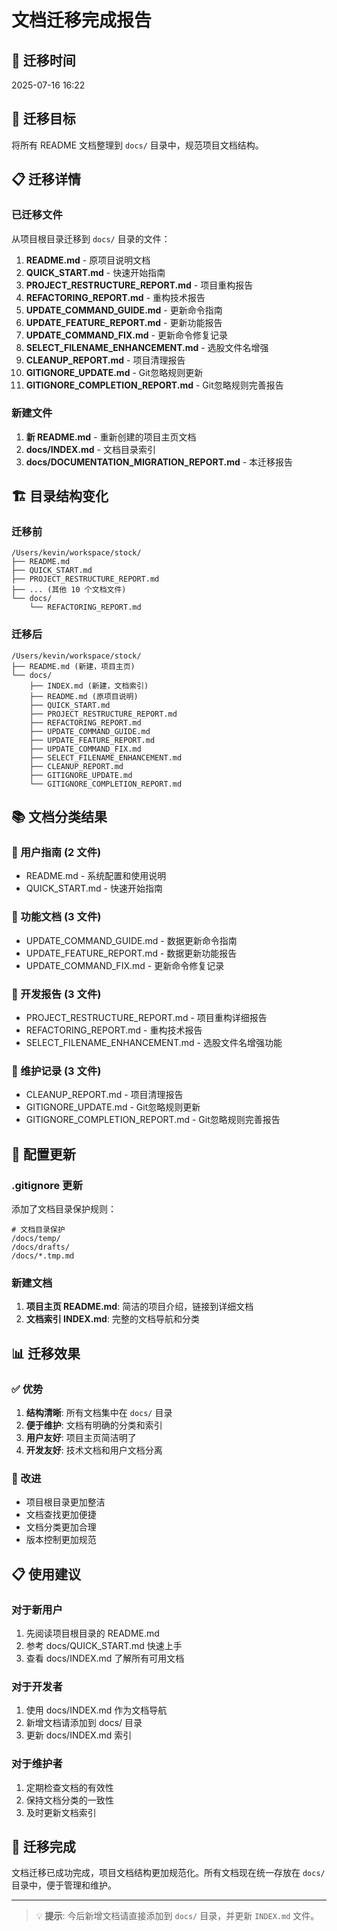 # 文档迁移完成报告

## 📅 迁移时间
2025-07-16 16:22

## 🎯 迁移目标
将所有 README 文档整理到 `docs/` 目录中，规范项目文档结构。

## 📋 迁移详情

### 已迁移文件
从项目根目录迁移到 `docs/` 目录的文件：

1. **README.md** - 原项目说明文档
2. **QUICK_START.md** - 快速开始指南
3. **PROJECT_RESTRUCTURE_REPORT.md** - 项目重构报告
4. **REFACTORING_REPORT.md** - 重构技术报告
5. **UPDATE_COMMAND_GUIDE.md** - 更新命令指南
6. **UPDATE_FEATURE_REPORT.md** - 更新功能报告
7. **UPDATE_COMMAND_FIX.md** - 更新命令修复记录
8. **SELECT_FILENAME_ENHANCEMENT.md** - 选股文件名增强
9. **CLEANUP_REPORT.md** - 项目清理报告
10. **GITIGNORE_UPDATE.md** - Git忽略规则更新
11. **GITIGNORE_COMPLETION_REPORT.md** - Git忽略规则完善报告

### 新建文件
1. **新 README.md** - 重新创建的项目主页文档
2. **docs/INDEX.md** - 文档目录索引
3. **docs/DOCUMENTATION_MIGRATION_REPORT.md** - 本迁移报告

## 🏗️ 目录结构变化

### 迁移前
```
/Users/kevin/workspace/stock/
├── README.md
├── QUICK_START.md
├── PROJECT_RESTRUCTURE_REPORT.md
├── ... (其他 10 个文档文件)
└── docs/
    └── REFACTORING_REPORT.md
```

### 迁移后
```
/Users/kevin/workspace/stock/
├── README.md (新建，项目主页)
└── docs/
    ├── INDEX.md (新建，文档索引)
    ├── README.md (原项目说明)
    ├── QUICK_START.md
    ├── PROJECT_RESTRUCTURE_REPORT.md
    ├── REFACTORING_REPORT.md
    ├── UPDATE_COMMAND_GUIDE.md
    ├── UPDATE_FEATURE_REPORT.md
    ├── UPDATE_COMMAND_FIX.md
    ├── SELECT_FILENAME_ENHANCEMENT.md
    ├── CLEANUP_REPORT.md
    ├── GITIGNORE_UPDATE.md
    └── GITIGNORE_COMPLETION_REPORT.md
```

## 📚 文档分类结果

### 🚀 用户指南 (2 文件)
- README.md - 系统配置和使用说明
- QUICK_START.md - 快速开始指南

### 🔧 功能文档 (3 文件)
- UPDATE_COMMAND_GUIDE.md - 数据更新命令指南
- UPDATE_FEATURE_REPORT.md - 数据更新功能报告
- UPDATE_COMMAND_FIX.md - 更新命令修复记录

### 🎯 开发报告 (3 文件)
- PROJECT_RESTRUCTURE_REPORT.md - 项目重构详细报告
- REFACTORING_REPORT.md - 重构技术报告
- SELECT_FILENAME_ENHANCEMENT.md - 选股文件名增强功能

### 🧹 维护记录 (3 文件)
- CLEANUP_REPORT.md - 项目清理报告
- GITIGNORE_UPDATE.md - Git忽略规则更新
- GITIGNORE_COMPLETION_REPORT.md - Git忽略规则完善报告

## 🔧 配置更新

### .gitignore 更新
添加了文档目录保护规则：
```
# 文档目录保护
/docs/temp/
/docs/drafts/
/docs/*.tmp.md
```

### 新建文档
1. **项目主页 README.md**: 简洁的项目介绍，链接到详细文档
2. **文档索引 INDEX.md**: 完整的文档导航和分类

## 📊 迁移效果

### ✅ 优势
1. **结构清晰**: 所有文档集中在 `docs/` 目录
2. **便于维护**: 文档有明确的分类和索引
3. **用户友好**: 项目主页简洁明了
4. **开发友好**: 技术文档和用户文档分离

### 🎯 改进
- 项目根目录更加整洁
- 文档查找更加便捷
- 文档分类更加合理
- 版本控制更加规范

## 📋 使用建议

### 对于新用户
1. 先阅读项目根目录的 README.md
2. 参考 docs/QUICK_START.md 快速上手
3. 查看 docs/INDEX.md 了解所有可用文档

### 对于开发者
1. 使用 docs/INDEX.md 作为文档导航
2. 新增文档请添加到 docs/ 目录
3. 更新 docs/INDEX.md 索引

### 对于维护者
1. 定期检查文档的有效性
2. 保持文档分类的一致性
3. 及时更新文档索引

## 🎉 迁移完成

文档迁移已成功完成，项目文档结构更加规范化。所有文档现在统一存放在 `docs/` 目录中，便于管理和维护。

---

> 💡 **提示**: 今后新增文档请直接添加到 `docs/` 目录，并更新 `INDEX.md` 文件。
